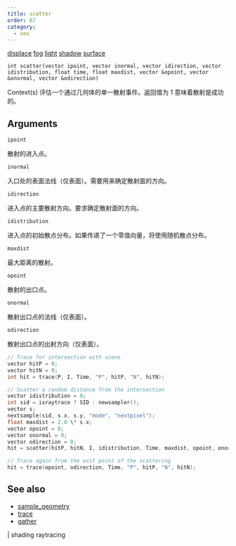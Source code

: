 ```yaml
---
title: scatter
order: 67
category:
  - vex
---
```


[displace](../contexts/displace.html)
[fog](../contexts/fog.html)
[light](../contexts/light.html)
[shadow](../contexts/shadow.html)
[surface](../contexts/surface.html)

`int scatter(vector ipoint, vector inormal, vector idirection, vector idistribution, float time, float maxdist, vector &opoint, vector &onormal, vector &odirection)`

Context(s) 评估一个通过几何体的单一散射事件。返回值为 1 意味着散射是成功的。

## Arguments

`ipoint`

散射的进入点。

`inormal`

入口处的表面法线（仅表面）。需要用来确定散射面的方向。

`idirection`

进入点的主要散射方向。要求确定散射面的方向。

`idistribution`

进入点的初始散点分布。如果传递了一个零值向量，将使用随机散点分布。

`maxdist`

最大距离的散射。

`opoint`

散射的出口点。

`onormal`

散射出口点的法线（仅表面）。

`odirection`

散射出口点的出射方向（仅表面）。

```c
// Trace for intersection with scene
vector hitP = 0;
vector hitN = 0;
int hit = trace(P, I, Time, "P", hitP, "N", hitN);

// Scatter a random distance from the intersection
vector idistribution = 0;
int sid = israytrace ? SID : newsampler();
vector s;
nextsample(sid, s.x, s.y, "mode", "nextpixel");
float maxdist = 2.0 \* s.x;
vector opoint = 0;
vector onormal = 0;
vector odirection = 0;
hit = scatter(hitP, hitN, I, idistribution, Time, maxdist, opoint, onormal, odirection);

// Trace again from the exit point of the scattering
hit = trace(opoint, odirection, Time, "P", hitP, "N", hitN);

```

## See also

- [sample_geometry](sample_geometry.html)
- [trace](trace.html)
- [gather](gather.html)

|
shading raytracing
